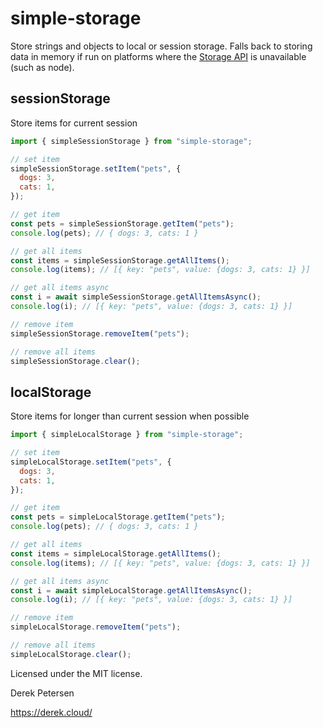 # simple-storage
Store strings and objects to local or session storage. Falls back to storing data in memory if run on platforms where the [Storage API](https://developer.mozilla.org/en-US/docs/Web/API/Storage) is unavailable (such as node).


## sessionStorage
Store items for current session

```javascript
import { simpleSessionStorage } from "simple-storage";

// set item
simpleSessionStorage.setItem("pets", {
  dogs: 3,
  cats: 1,
});

// get item
const pets = simpleSessionStorage.getItem("pets");
console.log(pets); // { dogs: 3, cats: 1 }

// get all items
const items = simpleSessionStorage.getAllItems();
console.log(items); // [{ key: "pets", value: {dogs: 3, cats: 1} }]

// get all items async
const i = await simpleSessionStorage.getAllItemsAsync();
console.log(i); // [{ key: "pets", value: {dogs: 3, cats: 1} }]

// remove item
simpleSessionStorage.removeItem("pets");

// remove all items
simpleSessionStorage.clear();
```

## localStorage
Store items for longer than current session when possible

```javascript
import { simpleLocalStorage } from "simple-storage";

// set item
simpleLocalStorage.setItem("pets", {
  dogs: 3,
  cats: 1,
});

// get item
const pets = simpleLocalStorage.getItem("pets");
console.log(pets); // { dogs: 3, cats: 1 }

// get all items
const items = simpleLocalStorage.getAllItems();
console.log(items); // [{ key: "pets", value: {dogs: 3, cats: 1} }]

// get all items async
const i = await simpleLocalStorage.getAllItemsAsync();
console.log(i); // [{ key: "pets", value: {dogs: 3, cats: 1} }]

// remove item
simpleLocalStorage.removeItem("pets");

// remove all items
simpleLocalStorage.clear();
```

Licensed under the MIT license.

Derek Petersen

https://derek.cloud/
